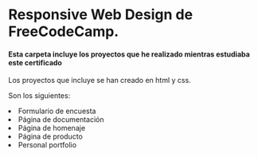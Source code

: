 <h1>Responsive Web Design de FreeCodeCamp.</h1>
<h4>Esta carpeta incluye los proyectos que he realizado mientras estudiaba este certificado</h4>
<p>Los proyectos que incluye se han creado en html y css.</p>
<p>Son los siguientes:<p>
  <li>Formulario de encuesta</li>
  <li>Página de documentación</li>
  <li>Página de homenaje</li>
  <li>Página de producto</li>
  <li>Personal portfolio</li>
